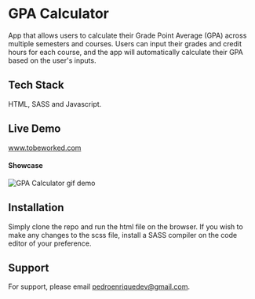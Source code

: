 # GPA Calculator

App that allows users to calculate their Grade Point Average (GPA) across multiple semesters and courses. Users can input their grades and credit hours for each course, and the app will automatically calculate their GPA based on the user's inputs.

## Tech Stack

HTML, SASS and Javascript.

## Live Demo

www.tobeworked.com

#### Showcase

![GPA Calculator gif demo](demo/demo.gif)

## Installation

Simply clone the repo and run the html file on the browser. If you wish to make any changes to the scss file, install a SASS compiler on the code editor of your preference.

## Support

For support, please email pedroenriquedev@gmail.com.
